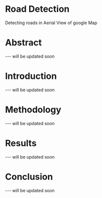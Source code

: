 # Road Detection
Detecting roads in Aerial View of google Map

# Abstract
--- will be updated soon

# Introduction
--- will be updated soon

# Methodology
--- will be updated soon

# Results
--- will be updated soon

# Conclusion
--- will be updated soon
